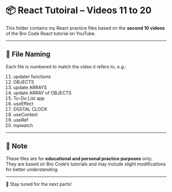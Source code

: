 # 📦 React Tutoiral – Videos 11 to 20

This folder contains my React practice files based on the **second 10 videos** of the Bro Code React tutorial on YouTube.

---

## 📂 File Naming

Each file is numbered to match the video it refers to, e.g.:

11. updater functions
12. OBJECTS
13. update ARRAYS
14. update ARRAY of OBJECTS
15. To-Do List app
16. useEffect
17. DIGITAL CLOCK
18. useContext
19. useRef
20. topwatch

---

## 📌 Note

These files are for **educational and personal practice purposes** only.  
They are based on Bro Code’s tutorials and may include slight modifications for better understanding.

---

🎯 Stay tuned for the next parts!
